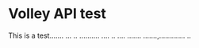 # Volley API test
This is a test.......
...
..
..........
....
..
....
.......
.......,.............
..
